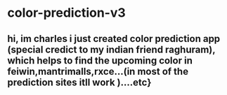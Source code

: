 # color-prediction-v3
hi,
im charles 
i just created color prediction app (special credict to my indian friend raghuram), which helps to find the upcoming color in feiwin,mantrimalls,rxce...(in most of the prediction sites itll work )....etc}
-----------------------------------------------------------------------------------------------------------------------------------
